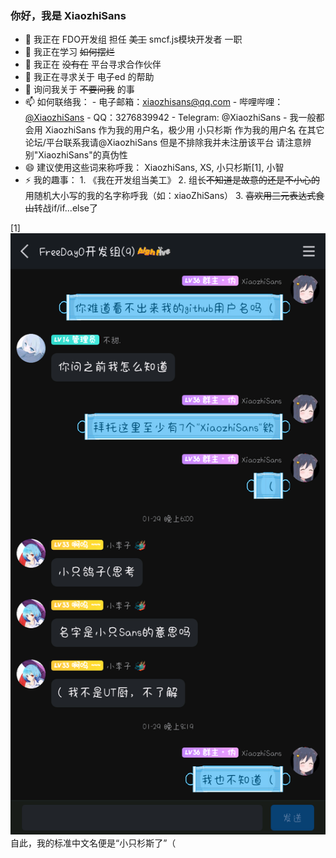 ### 你好，我是 XiaozhiSans
- 🔭 我正在 FDO开发组 担任 ~~美工~~ smcf.js模块开发者 一职
- 🌱 我正在学习 ~~如何摆烂~~
- 👯 我正在 ~~没有在~~ 平台寻求合作伙伴
- 🤔 我正在寻求关于 电子ed 的帮助
- 💬 询问我关于 ~~不要问我~~ 的事
- 📫 如何联络我： - 电子邮箱：[xiaozhisans@qq.com](mailto://xiaozhisans@qq.com)
 				- 哔哩哔哩：[@XiaozhiSans](https://space.bilibili.com/1988506301)
  				- QQ：3276839942
  				- Telegram: @XiaozhiSans
  				- 我一般都会用 XiaozhiSans 作为我的用户名，极少用 小只杉斯 作为我的用户名
  				  在其它论坛/平台联系我请@XiaozhiSans 但是不排除我并未注册该平台 请注意辨别"XiaozhiSans"的真伪性
- 😄 建议使用这些词来称呼我： XiaozhiSans, XS, 小只杉斯[1], 小智
- ⚡ 我的趣事： 1. 《我在开发组当美工》
 				2. 组长~~不知道是故意的还是不小心的~~用随机大小写的我的名字称呼我（如：xiaoZhiSans）
  				3. ~~喜欢用三元表达式食山~~转战if/if...else了
  
[1] ![注释1](img/Image_1711975812823.png)
	自此，我的标准中文名便是“小只杉斯了”（
